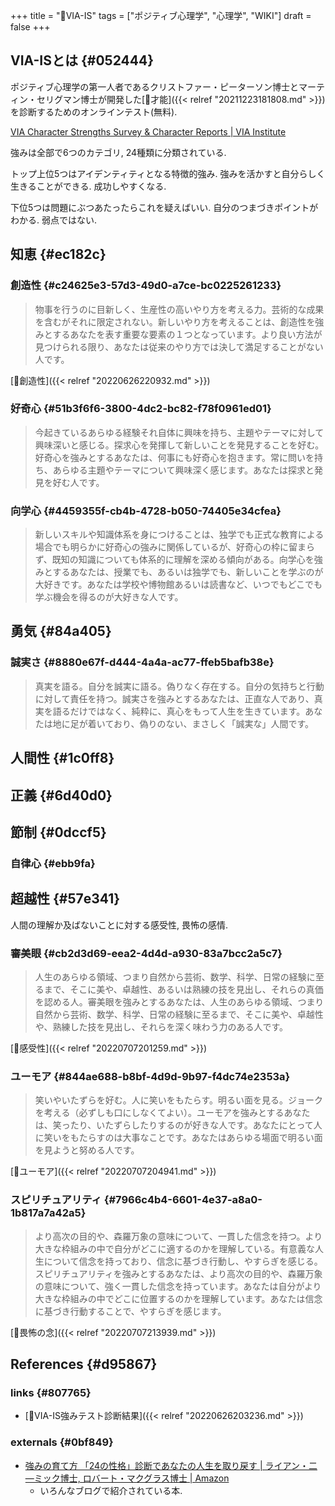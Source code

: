 +++
title = "📝VIA-IS"
tags = ["ポジティブ心理学", "心理学", "WIKI"]
draft = false
+++

## VIA-ISとは {#052444}

ポジティブ心理学の第一人者であるクリストファー・ピーターソン博士とマーティン・セリグマン博士が開発した[📝才能]({{< relref "20211223181808.md" >}})を診断するためのオンラインテスト(無料).

[VIA Character Strengths Survey & Character Reports | VIA Institute](https://www.viacharacter.org/)

強みは全部で6つのカテゴリ, 24種類に分類されている.

トップ上位5つはアイデンティティとなる特徴的強み. 強みを活かすと自分らしく生きることができる. 成功しやすくなる.

下位5つは問題にぶつあたったらこれを疑えばいい. 自分のつまづきポイントがわかる. 弱点ではない.


## 知恵 {#ec182c}


### 創造性 {#c24625e3-57d3-49d0-a7ce-bc0225261233}

> 物事を行うのに目新しく、生産性の高いやり方を考える力。芸術的な成果を含むがそれに限定されない。新しいやり方を考えることは、創造性を強みとするあなたを表す重要な要素の１つとなっています。より良い方法が見つけられる限り、あなたは従来のやり方では決して満足することがない人です。

[🔖創造性]({{< relref "20220626220932.md" >}})


### 好奇心 {#51b3f6f6-3800-4dc2-bc82-f78f0961ed01}

> 今起きているあらゆる経験それ自体に興味を持ち、主題やテーマに対して興味深いと感じる。探求心を発揮して新しいことを発見することを好む。好奇心を強みとするあなたは、何事にも好奇心を抱きます。常に問いを持ち、あらゆる主題やテーマについて興味深く感じます。あなたは探求と発見を好む人です。


### 向学心 {#4459355f-cb4b-4728-b050-74405e34cfea}

> 新しいスキルや知識体系を身につけることは、独学でも正式な教育による場合でも明らかに好奇心の強みに関係しているが、好奇心の枠に留まらず、既知の知識についても体系的に理解を深める傾向がある。向学心を強みとするあなたは、授業でも、あるいは独学でも、新しいことを学ぶのが大好きです。あなたは学校や博物館あるいは読書など、いつでもどこでも学ぶ機会を得るのが大好きな人です。


## 勇気 {#84a405}


### 誠実さ {#8880e67f-d444-4a4a-ac77-ffeb5bafb38e}

> 真実を語る。自分を誠実に語る。偽りなく存在する。自分の気持ちと行動に対して責任を持つ。誠実さを強みとするあなたは、正直な人であり、真実を語るだけではなく、純粋に、真心をもって人生を生きています。あなたは地に足が着いており、偽りのない、まさしく「誠実な」人間です。


## 人間性 {#1c0ff8}


## 正義 {#6d40d0}


## 節制 {#0dccf5}


### 自律心 {#ebb9fa}


## 超越性 {#57e341}

人間の理解か及ばないことに対する感受性, 畏怖の感情.


### 審美眼 {#cb2d3d69-eea2-4d4d-a930-83a7bcc2a5c7}

> 人生のあらゆる領域、つまり自然から芸術、数学、科学、日常の経験に至るまで、そこに美や、卓越性、あるいは熟練の技を見出し、それらの真価を認める人。審美眼を強みとするあなたは、人生のあらゆる領域、つまり自然から芸術、数学、科学、日常の経験に至るまで、そこに美や、卓越性や、熟練した技を見出し、それらを深く味わう力のある人です。

[🔖感受性]({{< relref "20220707201259.md" >}})


### ユーモア {#844ae688-b8bf-4d9d-9b97-f4dc74e2353a}

> 笑いやいたずらを好む。人に笑いをもたらす。明るい面を見る。ジョークを考える（必ずしも口にしなくてよい）。ユーモアを強みとするあなたは、笑ったり、いたずらしたりするのが好きな人です。あなたにとって人に笑いをもたらすのは大事なことです。あなたはあらゆる場面で明るい面を見ようと努める人です。

[🔖ユーモア]({{< relref "20220707204941.md" >}})


### スピリチュアリティ {#7966c4b4-6601-4e37-a8a0-1b817a7a42a5}

> より高次の目的や、森羅万象の意味について、一貫した信念を持つ。より大きな枠組みの中で自分がどこに適するのかを理解している。有意義な人生について信念を持っており、信念に基づき行動し、やすらぎを感じる。スピリチュアリティを強みとするあなたは、より高次の目的や、森羅万象の意味について、強く一貫した信念を持っています。あなたは自分がより大きな枠組みの中でどこに位置するのかを理解しています。あなたは信念に基づき行動することで、やすらぎを感じます。

[🔖畏怖の念]({{< relref "20220707213939.md" >}})


## References {#d95867}


### links {#807765}

-   [🦊VIA-IS強みテスト診断結果]({{< relref "20220626203236.md" >}})


### externals {#0bf849}

-   [強みの育て方 「24の性格」診断であなたの人生を取り戻す | ライアン・二―ミック博士, ロバート・マクグラス博士 | Amazon](https://www.amazon.co.jp/dp/4866213302)
    -   いろんなブログで紹介されている本.
